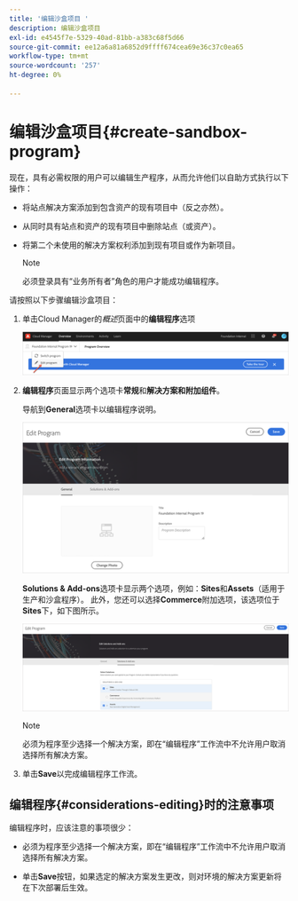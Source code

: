 ```yaml
---
title: '编辑沙盒项目 '
description: 编辑沙盒项目
exl-id: e4545f7e-5329-40ad-81bb-a383c68f5d66
source-git-commit: ee12a6a81a6852d9ffff674cea69e36c37c0ea65
workflow-type: tm+mt
source-wordcount: '257'
ht-degree: 0%

---
```


# 编辑沙盒项目{#create-sandbox-program}

现在，具有必需权限的用户可以编辑生产程序，从而允许他们以自助方式执行以下操作：

* 将站点解决方案添加到包含资产的现有项目中（反之亦然）。
* 从同时具有站点和资产的现有项目中删除站点（或资产）。
* 将第二个未使用的解决方案权利添加到现有项目或作为新项目。

   >[!NOTE]
   >必须登录具有“业务所有者”角色的用户才能成功编辑程序。

请按照以下步骤编辑沙盒项目：

1. 单击Cloud Manager的&#x200B;*概述*&#x200B;页面中的&#x200B;**编辑程序**&#x200B;选项

   ![](assets/edit-program-overview.png)

1. **编辑程序**&#x200B;页面显示两个选项卡&#x200B;**常规**&#x200B;和&#x200B;**解决方案和附加组件**。

   导航到&#x200B;**General**&#x200B;选项卡以编辑程序说明。

   ![](assets/edit-program-general.png)

   **Solutions &amp; Add-ons**&#x200B;选项卡显示两个选项，例如：**Sites**&#x200B;和&#x200B;**Assets**（适用于生产和沙盒程序）。 此外，您还可以选择&#x200B;**Commerce**&#x200B;附加选项，该选项位于&#x200B;**Sites**&#x200B;下，如下图所示。

   ![](assets/edit-prg.png)

   >[!NOTE]
   >必须为程序至少选择一个解决方案，即在“编辑程序”工作流中不允许用户取消选择所有解决方案。

1. 单击&#x200B;**Save**&#x200B;以完成编辑程序工作流。


## 编辑程序{#considerations-editing}时的注意事项

编辑程序时，应该注意的事项很少：

* 必须为程序至少选择一个解决方案，即在“编辑程序”工作流中不允许用户取消选择所有解决方案。

* 单击&#x200B;**Save**&#x200B;按钮，如果选定的解决方案发生更改，则对环境的解决方案更新将在下次部署后生效。
